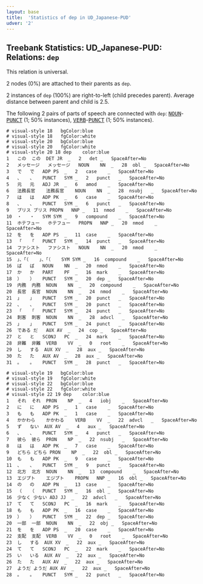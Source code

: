 ```yaml
---
layout: base
title:  'Statistics of dep in UD_Japanese-PUD'
udver: '2'
---
```


## Treebank Statistics: UD_Japanese-PUD: Relations: `dep`

This relation is universal.

2 nodes (0%) are attached to their parents as `dep`.

2 instances of `dep` (100%) are right-to-left (child precedes parent).
Average distance between parent and child is 2.5.

The following 2 pairs of parts of speech are connected with `dep`: <tt><a href="ja_pud-pos-NOUN.html">NOUN</a></tt>-<tt><a href="ja_pud-pos-PUNCT.html">PUNCT</a></tt> (1; 50% instances), <tt><a href="ja_pud-pos-VERB.html">VERB</a></tt>-<tt><a href="ja_pud-pos-PUNCT.html">PUNCT</a></tt> (1; 50% instances).


~~~ conllu
# visual-style 18	bgColor:blue
# visual-style 18	fgColor:white
# visual-style 20	bgColor:blue
# visual-style 20	fgColor:white
# visual-style 20 18 dep	color:blue
1	この	この	DET	JR	_	2	det	_	SpaceAfter=No
2	メッセージ	メッセージ	NOUN	NN	_	28	obl	_	SpaceAfter=No
3	で	で	ADP	PS	_	2	case	_	SpaceAfter=No
4	、	、	PUNCT	SYM	_	2	punct	_	SpaceAfter=No
5	元	元	ADJ	JR	_	6	amod	_	SpaceAfter=No
6	法務長官	法務長官	NOUN	NN	_	28	nsubj	_	SpaceAfter=No
7	は	は	ADP	PK	_	6	case	_	SpaceAfter=No
8	、	、	PUNCT	SYM	_	6	punct	_	SpaceAfter=No
9	ブリス	ブリス	PROPN	NNP	_	11	nmod	_	SpaceAfter=No
10	・	・	SYM	SYM	_	9	compound	_	SpaceAfter=No
11	ホテフュー	ホテフュー	PROPN	NNP	_	20	nmod	_	SpaceAfter=No
12	を	を	ADP	PS	_	11	case	_	SpaceAfter=No
13	「	「	PUNCT	SYM	_	14	punct	_	SpaceAfter=No
14	ファシスト	ファシスト	NOUN	NN	_	20	nmod	_	SpaceAfter=No
15	」、「（	」、「（	SYM	SYM	_	16	compound	_	SpaceAfter=No
16	ば	ば	NOUN	NN	_	20	nmod	_	SpaceAfter=No
17	か	か	PART	PF	_	16	mark	_	SpaceAfter=No
18	）	）	PUNCT	SYM	_	20	dep	_	SpaceAfter=No
19	内務	内務	NOUN	NN	_	20	compound	_	SpaceAfter=No
20	長官	長官	NOUN	NN	_	24	nmod	_	SpaceAfter=No
21	」	」	PUNCT	SYM	_	20	punct	_	SpaceAfter=No
22	、	、	PUNCT	SYM	_	20	punct	_	SpaceAfter=No
23	「	「	PUNCT	SYM	_	24	punct	_	SpaceAfter=No
24	刺客	刺客	NOUN	NN	_	28	advcl	_	SpaceAfter=No
25	」	」	PUNCT	SYM	_	24	punct	_	SpaceAfter=No
26	である	だ	AUX	AV	_	24	cop	_	SpaceAfter=No
27	と	と	SCONJ	PC	_	24	mark	_	SpaceAfter=No
28	非難	非難	VERB	VV	_	0	root	_	SpaceAfter=No
29	し	する	AUX	XV	_	28	aux	_	SpaceAfter=No
30	た	た	AUX	AV	_	28	aux	_	SpaceAfter=No
31	。	。	PUNCT	SYM	_	28	punct	_	SpaceAfter=No

~~~


~~~ conllu
# visual-style 19	bgColor:blue
# visual-style 19	fgColor:white
# visual-style 22	bgColor:blue
# visual-style 22	fgColor:white
# visual-style 22 19 dep	color:blue
1	それ	それ	PRON	NP	_	4	iobj	_	SpaceAfter=No
2	に	に	ADP	PS	_	1	case	_	SpaceAfter=No
3	も	も	ADP	PK	_	1	case	_	SpaceAfter=No
4	かかわら	かかわる	VERB	VV	_	22	advcl	_	SpaceAfter=No
5	ず	ない	AUX	AV	_	4	aux	_	SpaceAfter=No
6	、	、	PUNCT	SYM	_	4	punct	_	SpaceAfter=No
7	彼ら	彼ら	PRON	NP	_	22	nsubj	_	SpaceAfter=No
8	は	は	ADP	PK	_	7	case	_	SpaceAfter=No
9	どちら	どちら	PRON	NP	_	22	obl	_	SpaceAfter=No
10	も	も	ADP	PK	_	9	case	_	SpaceAfter=No
11	、	、	PUNCT	SYM	_	9	punct	_	SpaceAfter=No
12	北方	北方	NOUN	NN	_	13	compound	_	SpaceAfter=No
13	エジプト	エジプト	PROPN	NNP	_	16	obl	_	SpaceAfter=No
14	の	の	ADP	PN	_	13	case	_	SpaceAfter=No
15	（	（	PUNCT	SYM	_	16	obl	_	SpaceAfter=No
16	少なく	少ない	ADJ	JJ	_	22	advcl	_	SpaceAfter=No
17	て	て	SCONJ	PC	_	16	mark	_	SpaceAfter=No
18	も	も	ADP	PK	_	16	case	_	SpaceAfter=No
19	）	）	PUNCT	SYM	_	22	dep	_	SpaceAfter=No
20	一部	一部	NOUN	NN	_	22	obj	_	SpaceAfter=No
21	を	を	ADP	PS	_	20	case	_	SpaceAfter=No
22	支配	支配	VERB	VV	_	0	root	_	SpaceAfter=No
23	し	する	AUX	XV	_	22	aux	_	SpaceAfter=No
24	て	て	SCONJ	PC	_	22	mark	_	SpaceAfter=No
25	い	いる	AUX	AV	_	22	aux	_	SpaceAfter=No
26	た	た	AUX	AV	_	22	aux	_	SpaceAfter=No
27	ようだ	ようだ	AUX	AV	_	22	aux	_	SpaceAfter=No
28	。	。	PUNCT	SYM	_	22	punct	_	SpaceAfter=No

~~~


